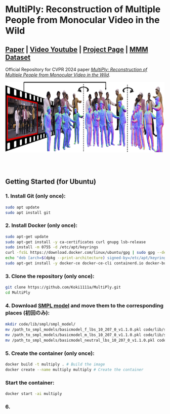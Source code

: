 # MultiPly: Reconstruction of Multiple People from Monocular Video in the Wild

## [Paper](https://arxiv.org/pdf/2406.01595) | [Video Youtube](https://youtu.be/r9giQPUp1Gw) | [Project Page](https://eth-ait.github.io/MultiPly/) | [MMM Dataset](https://multiply.ait.ethz.ch/)


Official Repository for CVPR 2024 paper [*MultiPly: Reconstruction of Multiple People from Monocular Video in the Wild*](). 
<p align="center">
<img src="resources/teaser.png" width="800" height="223"/> 
</p>

<br><br>

## Getting Started (for Ubuntu)

### 1. Install Git (only once):
```bash
sudo apt update
sudo apt install git
```

### 2. Install Docker (only once):
```bash
sudo apt-get update
sudo apt-get install -y ca-certificates curl gnupg lsb-release
sudo install -m 0755 -d /etc/apt/keyrings
curl -fsSL https://download.docker.com/linux/ubuntu/gpg | sudo gpg --dearmor -o /etc/apt/keyrings/docker.gpg
echo "deb [arch=$(dpkg --print-architecture) signed-by=/etc/apt/keyrings/docker.gpg] https://download.docker.com/linux/ubuntu $(lsb_release -cs) stable" | sudo tee /etc/apt/sources.list.d/docker.list > /dev/null
sudo apt-get install -y docker-ce docker-ce-cli containerd.io docker-buildx-plugin docker-compose-plugin
```

### 3. Clone the repository (only once):
```bash
git clone https://github.com/Koki1111a/MultiPly.git
cd MultiPly
```

### 4. Download [SMPL model](https://download.is.tue.mpg.de/download.php?domain=smpl&sfile=SMPL_python_v.1.1.0.zip) and move them to the corresponding places (初回のみ):
```bash
mkdir code/lib/smpl/smpl_model/
mv /path_to_smpl_models/basicmodel_f_lbs_10_207_0_v1.1.0.pkl code/lib/smpl/smpl_model/SMPL_FEMALE.pkl
mv /path_to_smpl_models/basicmodel_m_lbs_10_207_0_v1.1.0.pkl code/lib/smpl/smpl_model/SMPL_MALE.pkl
mv /path_to_smpl_models/basicmodel_neutral_lbs_10_207_0_v1.1.0.pkl code/lib/smpl/smpl_model/SMPL_NEUTRAL.pkl
```

### 5. Create the container (only once):
```bash
docker build -t multiply . # Build the image
docker create --name multiply multiply # Create the container
```

### Start the container:
```bash
docker start -ai multiply
```

### 6. 